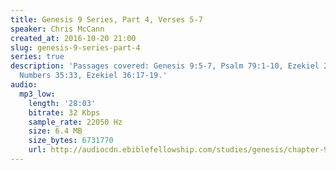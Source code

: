 ```yaml
---
title: Genesis 9 Series, Part 4, Verses 5-7
speaker: Chris McCann
created_at: 2016-10-20 21:00
slug: genesis-9-series-part-4
series: true
description: 'Passages covered: Genesis 9:5-7, Psalm 79:1-10, Ezekiel 22:1-6,27-31,
  Numbers 35:33, Ezekiel 36:17-19.'
audio:
  mp3_low:
    length: '28:03'
    bitrate: 32 Kbps
    sample_rate: 22050 Hz
    size: 6.4 MB
    size_bytes: 6731770
    url: http://audiocdn.ebiblefellowship.com/studies/genesis/chapter-9/2016.10.20_McCann_-_Genesis_9_Series_Part_4.mp3
---
```

